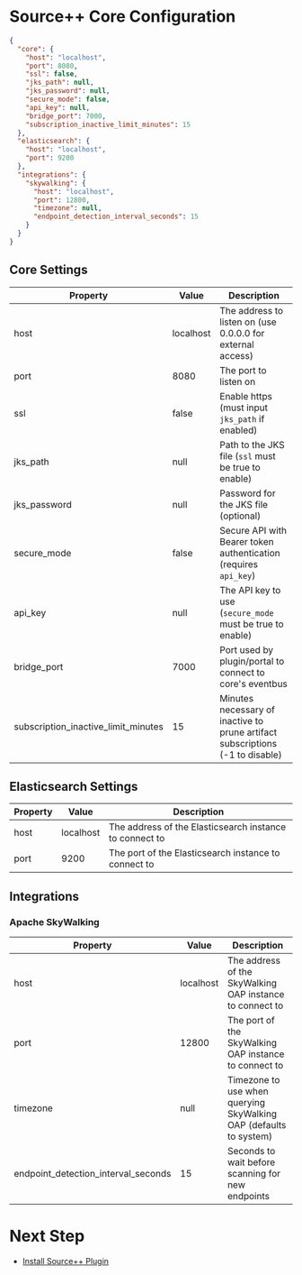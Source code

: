 # Source++ Core Configuration

```json
{
  "core": {
    "host": "localhost",
    "port": 8080,
    "ssl": false,
    "jks_path": null,
    "jks_password": null,
    "secure_mode": false,
    "api_key": null,
    "bridge_port": 7000,
    "subscription_inactive_limit_minutes": 15
  },
  "elasticsearch": {
    "host": "localhost",
    "port": 9200
  },
  "integrations": {
    "skywalking": {
      "host": "localhost",
      "port": 12800,
      "timezone": null,
      "endpoint_detection_interval_seconds": 15
    }
  }
}
```

## Core Settings

| Property                            | Value     | Description                                                  |
| ----------------------------------- | --------- | ------------------------------------------------------------ |
| host                                | localhost | The address to listen on (use 0.0.0.0 for external access)   |
| port                                | 8080      | The port to listen on                                        |
| ssl                                 | false     | Enable https (must input `jks_path` if enabled)              |
| jks_path                            | null      | Path to the JKS file (`ssl` must be true to enable)          |
| jks_password                        | null      | Password for the JKS file (optional)                         |
| secure_mode                         | false     | Secure API with Bearer token authentication (requires `api_key`) |
| api_key                             | null      | The API key to use (`secure_mode` must be true to enable)    |
| bridge_port                         | 7000      | Port used by plugin/portal to connect to core's eventbus    |
| subscription_inactive_limit_minutes | 15        | Minutes necessary of inactive to prune artifact subscriptions (-1 to disable) |

## Elasticsearch Settings

| Property | Value     | Description                                             |
| -------- | --------- | ------------------------------------------------------- |
| host     | localhost | The address of the Elasticsearch instance to connect to |
| port     | 9200      | The port of the Elasticsearch instance to connect to    |

## Integrations

### Apache SkyWalking

| Property                            | Value     | Description                                                  |
| ----------------------------------- | --------- | ------------------------------------------------------------ |
| host                                | localhost | The address of the SkyWalking OAP instance to connect to     |
| port                                | 12800     | The port of the SkyWalking OAP instance to connect to        |
| timezone                            | null      | Timezone to use when querying SkyWalking OAP (defaults to system) |
| endpoint_detection_interval_seconds | 15        | Seconds to wait before scanning for new endpoints            |

# Next Step

- [Install Source++ Plugin](./05-install-source-plugin.md)
